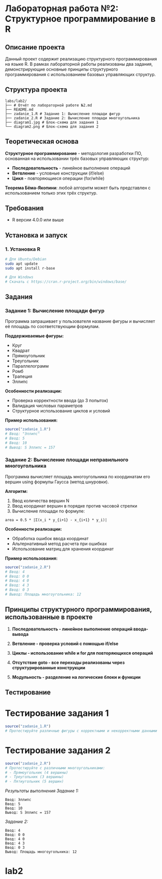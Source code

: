 # Лабораторная работа №2: Структурное программирование в R

## Описание проекта
Данный проект содержит реализацию структурного программирования на языке R. В рамках лабораторной работы реализованы два задания, демонстрирующие основные принципы структурного программирования с использованием базовых управляющих структур.

## Структура проекта
```
labs/lab2/
├── # Отчёт по лабораторной работе №2.md
├── README.md
├── zadanie_1.R # Задание 1: Вычисление площади фигур
├── zadanie_2.R # Задание 2: Вычисление площади многоугольника
├── diagram1.jpg # Блок-схема для задания 1
└── diagram2.png # Блок-схема для задания 2
```


## Теоретическая основа
**Структурное программирование** - методология разработки ПО, основанная на использовании трёх базовых управляющих структур:
- **Последовательность** - линейное выполнение операций
- **Ветвление** - условные конструкции (if/else)
- **Цикл** - повторяющиеся операции (for/while)

**Теорема Бёма-Якопини**: любой алгоритм может быть представлен с использованием только этих трёх структур.

## Требования
- R версии 4.0.0 или выше

## Установка и запуск

### 1. Установка R
```bash
# Для Ubuntu/Debian
sudo apt update
sudo apt install r-base

# Для Windows
# Скачать с https://cran.r-project.org/bin/windows/base/
```

## Задания

### Задание 1: Вычисление площади фигур
Программа запрашивает у пользователя название фигуры и вычисляет её площадь по соответствующим формулам.

**Поддерживаемые фигуры:**
- Круг
- Квадрат  
- Прямоугольник
- Треугольник
- Параллелограмм
- Ромб
- Трапеция
- Эллипс

**Особенности реализации:**
- Проверка корректности ввода (до 3 попыток)
- Валидация числовых параметров
- Структурное использование циклов и условий

**Пример использования:**
```r
source("zadanie_1.R")
# Ввод: "Эллипс"
# Ввод: 5
# Ввод: 10
# Вывод: S Эллипс = 157
```

### Задание 2: Вычисление площади неправильного многоугольника
Программа вычисляет площадь многоугольника по координатам его вершин using формулы Гаусса (метод шнуровки).

**Алгоритм:**

1. Ввод количества вершин N
2. Ввод координат вершин в порядке против часовой стрелки
3. Вычисление площади по формуле:
```
area = 0.5 * |Σ(x_i * y_{i+1} - x_{i+1} * y_i)|
```

**Особенности реализации:**

- Обработка ошибок ввода координат
- Альтернативный метод расчета при ошибках
- Использование матриц для хранения координат

**Пример использования:**
```r
source("zadanie_2.R")
# Ввод: 4
# Ввод: 0 0
# Ввод: 4 0  
# Ввод: 4 3
# Ввод: 0 3
# Вывод: Площадь многоугольника: 12
```

## Принципы структурного программирования, использованные в проекте
1. **Последовательность - линейное выполнение операций ввода-вывода**

2. **Ветвление - проверка условий с помощью if/else**
3. **Циклы - использование while и for для повторяющихся операций**
4. **Отсутствие goto - все переходы реализованы через структурированные конструкции**
5. **Модульность - разделение на логические блоки и функции**

## Тестирование

# Тестирование задания 1
```r
source("zadanie_1.R")
# Протестируйте различные фигуры с корректными и некорректными данными
```

# Тестирование задания 2
```r
source("zadanie_2.R")
# Протестируйте с различными многоугольниками:
# - Прямоугольник (4 вершины)
# - Треугольник (3 вершины) 
# - Пятиугольник (5 вершин)
```

*Результаты выполнения*
*Задание 1:*
```
Ввод: Эллипс
Ввод: 5
Ввод: 10
Вывод: S Эллипс = 157
```

*Задание 2:*
```
Ввод: 4
Ввод: 0 0
Ввод: 4 0
Ввод: 4 3  
Ввод: 0 3
Вывод: Площадь многоугольника: 12
```

# lab2